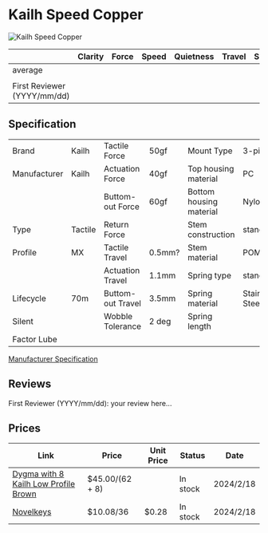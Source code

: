 # Kailh Speed Copper

![Kailh Speed Copper](https://novelkeys.com/cdn/shop/products/Kailh_Speed_Copper_1512x.jpg?v=1628272318)

|                             | Clarity | Force | Speed | Quietness | Travel | Smoothness | Stability | Crispness | Thockiness | Clackiness | Poppiness | RGB | Consistency | Overall |
| --------------------------- | ------- | ----- | ----- | --------- | ------ | ---------- | --------- | --------- | ---------- | ---------- | --------- | --- | ----------- | ------- |
| average                     |         |       |       |           |        |            |           |           |            |            |           |     |             |         |
|                             |         |       |       |           |        |            |           |           |            |            |           |     |             |         |
| First Reviewer (YYYY/mm/dd) |         |       |       |           |        |            |           |           |            |            |           |     |             |         |

## Specification

|              |         |                   |        |                         |                |
| ------------ | ------- | ----------------- | ------ | ----------------------- | -------------- |
| Brand        | Kailh   | Tactile Force     | 50gf   | Mount Type              | 3-pin          |
| Manufacturer | Kailh   | Actuation Force   | 40gf   | Top housing material    | PC             |
|              |         | Buttom-out Force  | 60gf   | Bottom housing material | Nylon          |
| Type         | Tactile | Return Force      |        | Stem construction       | standard       |
| Profile      | MX      | Tactile Travel    | 0.5mm? | Stem material           | POM            |
|              |         | Actuation Travel  | 1.1mm  | Spring type             | standard       |
| Lifecycle    | 70m     | Buttom-out Travel | 3.5mm  | Spring material         | Stainess Steel |
| Silent       |         | Wobble Tolerance  | 2 deg  | Spring length           |                |
| Factor Lube  |         |                   |        |                         |                |

[Manufacturer Specification](https://cdn.shopify.com/s/files/1/3099/8088/files/Speed_Copper_Specs.pdf?v=1627046669)

## Reviews

First Reviewer (YYYY/mm/dd):
your review here...

## Prices

| Link                                                                                               | Price           | Unit Price | Status   | Date      |
| -------------------------------------------------------------------------------------------------- | --------------- | ---------- | -------- | --------- |
| [Dygma with 8 Kailh Low Profile Brown](https://dygma.com/products/switches?variant=43658510270702) | $45.00/(62 + 8) |            | In stock | 2024/2/18 |
| [Novelkeys](https://novelkeys.com/products/kailh-switches?variant=40598660645031)                  | $10.08/36       | $0.28      | In stock | 2024/2/18 |
